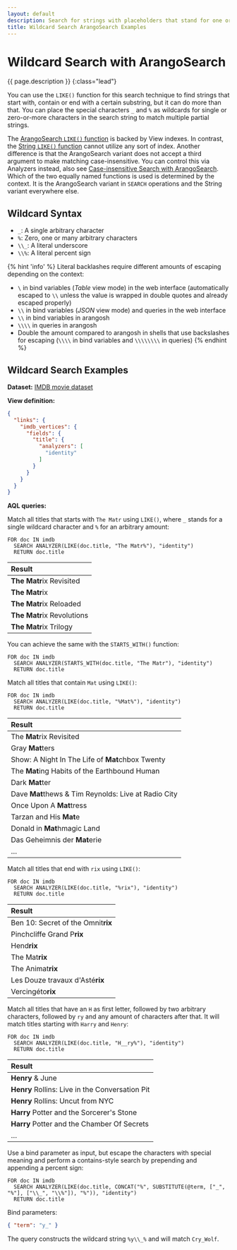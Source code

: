 ```yaml
---
layout: default
description: Search for strings with placeholders that stand for one or many arbitrary characters
title: Wildcard Search ArangoSearch Examples
---
```

# Wildcard Search with ArangoSearch

{{ page.description }}
{:class="lead"}

You can use the `LIKE()` function for this search technique to find strings
that start with, contain or end with a certain substring, but it can do more
than that. You can place the special characters `_` and `%` as wildcards for
single or zero-or-more characters in the search string to match multiple
partial strings.

The [ArangoSearch `LIKE()` function](aql/functions-arangosearch.html#like)
is backed by View indexes. In contrast, the
[String `LIKE()` function](aql/functions-string.html#like) cannot utilize any
sort of index. Another difference is that the ArangoSearch variant does not
accept a third argument to make matching case-insensitive. You can control this
via Analyzers instead, also see
[Case-insensitive Search with ArangoSearch](arangosearch-case-sensitivity-and-diacritics.html).
Which of the two equally named functions is used is determined by the context.
It is the ArangoSearch variant in `SEARCH` operations and the String variant
everywhere else.

## Wildcard Syntax

- `_`: A single arbitrary character
- `%`: Zero, one or many arbitrary characters
- `\\_`: A literal underscore
- `\\%`: A literal percent sign

{% hint 'info' %}
Literal backlashes require different amounts of escaping depending on the
context:
- `\` in bind variables (_Table_ view mode) in the web interface (automatically
  escaped to `\\` unless the value is wrapped in double quotes and already
  escaped properly)
- `\\` in bind variables (_JSON_ view mode) and queries in the web interface
- `\\` in bind variables in arangosh
- `\\\\` in queries in arangosh
- Double the amount compared to arangosh in shells that use backslashes for
escaping (`\\\\` in bind variables and `\\\\\\\\` in queries)
{% endhint %}

## Wildcard Search Examples

**Dataset:** [IMDB movie dataset](arangosearch-example-datasets.html#imdb-movie-dataset)

**View definition:**

```json
{
  "links": {
    "imdb_vertices": {
      "fields": {
        "title": {
          "analyzers": [
            "identity"
          ]
        }
      }
    }
  }
}
```

**AQL queries:**

Match all titles that starts with `The Matr` using `LIKE()`,
where `_` stands for a single wildcard character and `%` for an arbitrary amount:

```aql
FOR doc IN imdb
  SEARCH ANALYZER(LIKE(doc.title, "The Matr%"), "identity")
  RETURN doc.title
```

| Result |
|:-------|
| **The Matr**ix Revisited |
| **The Matr**ix |
| **The Matr**ix Reloaded |
| **The Matr**ix Revolutions |
| **The Matr**ix Trilogy |

You can achieve the same with the `STARTS_WITH()` function:

```aql
FOR doc IN imdb
  SEARCH ANALYZER(STARTS_WITH(doc.title, "The Matr"), "identity")
  RETURN doc.title
```

Match all titles that contain `Mat` using `LIKE()`:

```aql
FOR doc IN imdb
  SEARCH ANALYZER(LIKE(doc.title, "%Mat%"), "identity")
  RETURN doc.title
```

| Result |
|:-------|
| The **Mat**rix Revisited |
| Gray **Mat**ters |
| Show: A Night In The Life of **Mat**chbox Twenty |
| The **Mat**ing Habits of the Earthbound Human |
| Dark **Mat**ter |
| Dave **Mat**thews & Tim Reynolds: Live at Radio City |
| Once Upon A **Mat**tress |
| Tarzan and His **Mat**e |
| Donald in **Mat**hmagic Land |
| Das Geheimnis der **Mat**erie |
| … |

Match all titles that end with `rix` using `LIKE()`:

```aql
FOR doc IN imdb
  SEARCH ANALYZER(LIKE(doc.title, "%rix"), "identity")
  RETURN doc.title
```

| Result |
|:-------|
| Ben 10: Secret of the Omnit**rix** |
| Pinchcliffe Grand P**rix** |
| Hend**rix** |
| The Mat**rix** |
| The Animat**rix** |
| Les Douze travaux d'Asté**rix** |
| Vercingéto**rix** |

Match all titles that have an `H` as first letter, followed by two arbitrary
characters, followed by `ry` and any amount of characters after that. It will
match titles starting with `Harry` and `Henry`:

```aql
FOR doc IN imdb
  SEARCH ANALYZER(LIKE(doc.title, "H__ry%"), "identity")
  RETURN doc.title
```

| Result |
|:-------|
| **Henry** & June |
| **Henry** Rollins: Live in the Conversation Pit |
| **Henry** Rollins: Uncut from NYC |
| **Harry** Potter and the Sorcerer's Stone |
| **Harry** Potter and the Chamber Of Secrets |
| … |

Use a bind parameter as input, but escape the characters with special meaning
and perform a contains-style search by prepending and appending a percent sign:

```aql
FOR doc IN imdb
  SEARCH ANALYZER(LIKE(doc.title, CONCAT("%", SUBSTITUTE(@term, ["_", "%"], ["\\_", "\\%"]), "%")), "identity")
  RETURN doc.title
```

Bind parameters:

```json
{ "term": "y_" }
```

The query constructs the wildcard string `%y\\_%` and will match `Cry_Wolf`.
